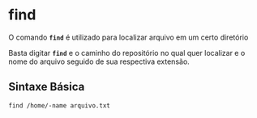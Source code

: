 # find

O comando __`find`__ é utilizado para localizar arquivo em um certo diretório

Basta digitar __`find`__ e o caminho do repositório no qual quer localizar e o nome do arquivo seguido de sua respectiva extensão.

## Sintaxe Básica

```
find /home/-name arquivo.txt
```